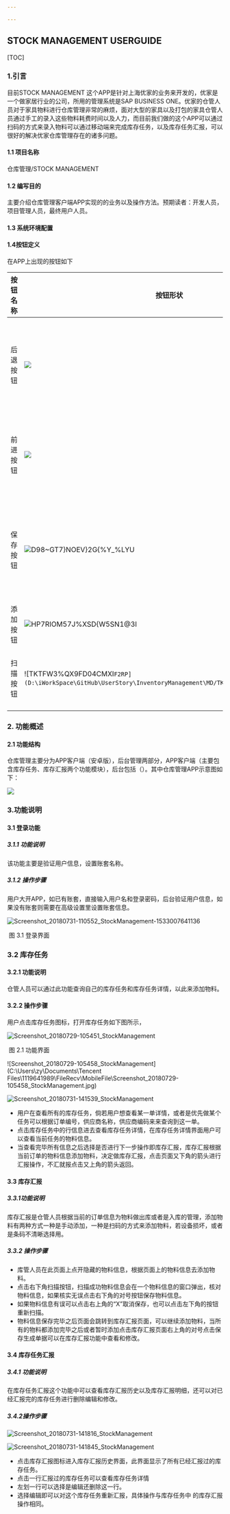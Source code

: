 ```yaml
---

---
```


##  STOCK MANAGEMENT USERGUIDE

[TOC]

### 1.引言

目前STOCK MANAGEMENT 这个APP是针对上海优家的业务来开发的，优家是一个做家居行业的公司，所用的管理系统是SAP BUSINESS ONE。优家的仓管人员对于家具物料进行仓库管理非常的麻烦，面对大型的家具以及打包的家具仓管人员通过手工的录入这些物料耗费时间以及人力，而目前我们做的这个APP可以通过扫码的方式来录入物料可以通过移动端来完成库存任务，以及库存任务汇报，可以很好的解决优家仓库管理存在的诸多问题。

#### 1.1 项目名称

仓库管理/STOCK MANAGEMENT

#### 1.2 编写目的

主要介绍仓库管理客户端APP实现的的业务以及操作方法。预期读者：开发人员，项目管理人员，最终用户人员。

#### 1.3 系统环境配置

#### 1.4按钮定义

在APP上出现的按钮如下

| 按钮名称 | 按钮形状                                                     | 按钮含义                             |
| -------- | ------------------------------------------------------------ | ------------------------------------ |
| 后退按钮 | ![](D:\iWorkSpace\GitHub\UserStory\InventoryManagement\MD\UserGuide_AppStockManagement.assets/backbuton.png) | 后退到上一层页面或者是取消当前操作   |
| 前进按钮 | ![](D:\iWorkSpace\GitHub\UserStory\InventoryManagement\MD\UserGuide_AppStockManagement.assets/hello123.png) | 完成当前操作以后选择下一步的按钮     |
| 保存按钮 | ![D98~GT7}NOEV}2G{%Y_%LYU](C:\Users\zy\Desktop\产品设计文档\APP界面\D98~GT7}NOEV}2G{%Y_%LYU.png) | 最后一步操作，保存当前页面的单据信息 |
| 添加按钮 | ![HP7RIOM57J%XSD{W5SN1@3I](D:\iWorkSpace\GitHub\UserStory\InventoryManagement\MD\UserGuide_AppStockManagement.assets/HP7RIOM57J%XSD{W5SN1@3I.png) | 手动来添加物料                       |
| 扫描按钮 | ![TKTFW3%QX9FD04CMXI`F2RP](D:\iWorkSpace\GitHub\UserStory\InventoryManagement\MD/TKTFW3%QX9FD04CMXI`F2RP.png) | 通过扫码的方式添加物料               |



### 2. 功能概述

#### 2.1 功能结构

仓库管理主要分为APP客户端（安卓版），后台管理两部分，APP客户端（主要包含库存任务、库存汇报两个功能模块），后台包括（）。其中仓库管理APP示意图如下：

![](D:\iWorkSpace\GitHub\UserStory\InventoryManagement\MD\UserGuide_AppStockManagement.assets/gongneng.png)

### 3.功能说明

#### 3.1 登录功能

##### 3.1.1 功能说明

该功能主要是验证用户信息，设置账套名称。

##### 3.1.2 操作步骤

用户大开APP，如已有账套，直接输入用户名和登录密码，后台验证用户信息，如果没有账套则需要在高级设置里设置账套信息。

![Screenshot_20180731-110552_StockManagement-1533007641136](D:\iWorkSpace\GitHub\UserStory\InventoryManagement\MD\UserGuide_AppStockManagement.assets/Screenshot_20180731-110552_StockManagement-1533007641136-1533020673753.jpg)

​                                                          图 3.1 登录界面



### 3.2 库存任务

#### 3.2.1 功能说明

仓管人员可以通过此功能查询自己的库存任务和库存任务详情，以此来添加物料。

#### 3.2.2 操作步骤

用户点击库存任务图标，打开库存任务如下图所示，

![Screenshot_20180729-105451_StockManagement](D:\iWorkSpace\GitHub\UserStory\InventoryManagement\MD\UserGuide_AppStockManagement.assets/Screenshot_20180729-105451_StockManagement.jpg)

​                                                                                  图 2.1 功能界面

![Screenshot_20180729-105458_StockManagement](C:\Users\zy\Documents\Tencent Files\1119641989\FileRecv\MobileFile\Screenshot_20180729-105458_StockManagement.jpg)



![Screenshot_20180731-141539_StockManagement](D:\iWorkSpace\GitHub\UserStory\InventoryManagement\MD\UserGuide_AppStockManagement.assets/Screenshot_20180731-141539_StockManagement.jpg)



* 用户在查看所有的库存任务，倘若用户想查看某一单详情，或者是优先做某个任务可以根据订单编号，供应商名称，供应商编码来来查询到这一单。
* 点击库存任务中的行信息进去查看库存任务详情，在库存任务详情界面用户可以查看当前任务的物料信息。
* 当查看完毕所有信息之后选择是否进行下一步操作即库存汇报，库存汇报根据当前订单的物料信息添加物料，决定做库存汇报，点击页面又下角的箭头进行汇报操作，不汇就报点击又上角的箭头返回。

#### 3.3 库存汇报

##### 3.3.1功能说明

库存汇报是仓管人员根据当前的订单信息为物料做出库或者是入库的管理，添加物料有两种方式一种是手动添加，一种是扫码的方式来添加物料，若设备损坏，或者是条码不清晰选择用。

##### 3.3.2 操作步骤

* 库管人员在此页面上点开隐藏的物料信息，根据页面上的物料信息去添加物料。
* 点击右下角扫描按钮，扫描成功物料信息会在一个物料信息的窗口弹出，核对物料信息，如果核实无误点击右下角的对号按钮保存物料信息。
* 如果物料信息有误可以点击右上角的“X”取消保存，也可以点击左下角的按钮重新扫描。
* 物料信息保存完毕之后页面会跳转到库存汇报页面，可以继续添加物料，当所有的物料都添加完毕之后或者暂时添加点击库存汇报页面右上角的对号点击保存生成单据可以在库存汇报功能中查看和修改。

#### 3.4 库存任务汇报

##### 3.4.1 功能说明

在库存任务汇报这个功能中可以查看库存汇报历史以及库存汇报明细，还可以对已经汇报完的库存任务进行删除编辑和修改。

##### 3.4.2操作步骤

![Screenshot_20180731-141816_StockManagement](D:\iWorkSpace\GitHub\UserStory\InventoryManagement\MD\UserGuide_AppStockManagement.assets/Screenshot_20180731-141816_StockManagement.jpg)

![Screenshot_20180731-141845_StockManagement](D:\iWorkSpace\GitHub\UserStory\InventoryManagement\MD\UserGuide_AppStockManagement.assets/Screenshot_20180731-141845_StockManagement.jpg)

* 点击库存汇报图标进入库存汇报历史界面，此界面显示了所有已经汇报过的库存任务。
* 点击一行汇报过的库存任务可以查看库存任务详情
* 左划一行可以选择是编辑还删除这一行。
* 选择编辑即可以对这个库存任务重新汇报，具体操作与库存任务中 的库存汇报操作相同。

